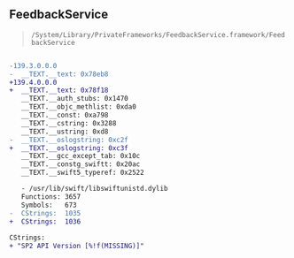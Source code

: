 ## FeedbackService

> `/System/Library/PrivateFrameworks/FeedbackService.framework/FeedbackService`

```diff

-139.3.0.0.0
-  __TEXT.__text: 0x78eb8
+139.4.0.0.0
+  __TEXT.__text: 0x78f18
   __TEXT.__auth_stubs: 0x1470
   __TEXT.__objc_methlist: 0xda0
   __TEXT.__const: 0xa798
   __TEXT.__cstring: 0x3288
   __TEXT.__ustring: 0xd8
-  __TEXT.__oslogstring: 0xc2f
+  __TEXT.__oslogstring: 0xc3f
   __TEXT.__gcc_except_tab: 0x10c
   __TEXT.__constg_swiftt: 0x20ac
   __TEXT.__swift5_typeref: 0x2522

   - /usr/lib/swift/libswiftunistd.dylib
   Functions: 3657
   Symbols:   673
-  CStrings:  1035
+  CStrings:  1036
 
CStrings:
+ "SP2 API Version [%!f(MISSING)]"

```
